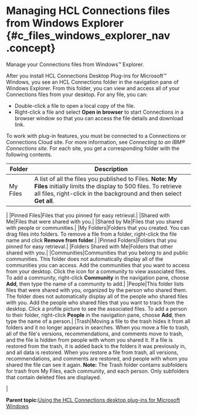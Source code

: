 # Managing HCL Connections files from Windows Explorer {#c_files_windows_explorer_nav .concept}

Manage your Connections files from Windows™ Explorer.

After you install HCL Connections Desktop Plug-ins for Microsoft™ Windows, you see an HCL Connections folder in the navigation pane of Windows Explorer. From this folder, you can view and access all of your Connections files from your desktop. For any file, you can:

-   Double-click a file to open a local copy of the file.
-   Right-click a file and select **Open in browser** to start Connections in a browser window so that you can access the file details and download link.

To work with plug-in features, you must be connected to a Connections or Connections Cloud site. For more information, see *Connecting to an IBM® Connections site*. For each site, you get a corresponding folder with the following contents.

|Folder|Description|
|------|-----------|
|My Files|A list of all the files you published to Files. **Note:** **My Files** initially limits the display to 500 files. To retrieve all files, right-click in the background and then select **Get all**.

|
|Pinned Files|Files that you pinned for easy retrieval.|
|Shared with Me|Files that were shared with you.|
|Shared by Me|Files that you shared with people or communities.|
|My Folders|Folders that you created. You can drag files into folders. To remove a file from a folder, right-click the file name and click **Remove from folder**.|
|Pinned Folders|Folders that you pinned for easy retrieval.|
|Folders Shared with Me|Folders that other shared with you.|
|Communities|Communities that you belong to and public communities. This folder does not automatically display all of the communities you can access. Add the communities that you want to access from your desktop. Click the icon for a community to view associated files. To add a community, right-click **Community** in the navigation pane, choose **Add**, then type the name of a community to add.|
|People|This folder lists files that were shared with you, organized by the person who shared them. The folder does not automatically display all of the people who shared files with you. Add the people who shared files that you want to track from the desktop. Click a profile picture to see the associated files. To add a person to their folder, right-click **People** in the navigation pane, choose **Add**, then type the name of a person.|
|Trash|Moving a file to the trash hides it from all folders and it no longer appears in searches. When you move a file to trash, all of the file's versions, recommendations, and comments move to trash, and the file is hidden from people with whom you shared it. If a file is restored from the trash, it is added back to the folders it was previously in, and all data is restored. When you restore a file from trash, all versions, recommendations, and comments are restored, and people with whom you shared the file can see it again. **Note:** The Trash folder contains subfolders for trash from My Files, each community, and each person. Only subfolders that contain deleted files are displayed.

|

**Parent topic:**[Using the HCL Connections desktop plug-ins for Microsoft Windows](../../connectors/enduser/c_ms_plugins_win_explorer.md)

